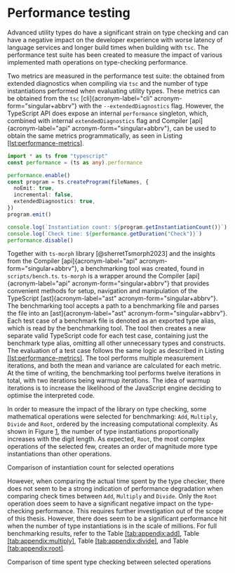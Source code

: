# Performance testing

Advanced utility types do have a significant strain on type checking and
can have a negative impact on the developer experience with worse
latency of language services and longer build times when building with
`tsc`. The performance test suite has been created to measure the impact
of various implemented math operations on type-checking performance.

Two metrics are measured in the performance test suite: the obtained
from extended diagnostics when compiling via `tsc` and the number of
type instantiations performed when evaluating utility types. These
metrics can be obtained from the `tsc` [cli]{acronym-label="cli"
acronym-form="singular+abbrv"} with the `--extendedDiagnostics` flag.
However, the TypeScript API does expose an internal `performance`
singleton, which, combined with internal `extendedDiagnostics` flag and
Compiler [api]{acronym-label="api" acronym-form="singular+abbrv"}, can
be used to obtain the same metrics programmatically, as seen in Listing
[\[lst:performance-metrics\]](#lst:performance-metrics).

<div class="listing">

``` TypeScript
import * as ts from "typescript"
const performance = (ts as any).performance

performance.enable()
const program = ts.createProgram(fileNames, {
  noEmit: true,
  incremental: false,
  extendedDiagnostics: true,
})
program.emit()

console.log(`Instantiation count: ${program.getInstantiationCount()}`)
console.log(`Check time: ${performance.getDuration("Check")}`)
performance.disable()
```

</div>

Together with `ts-morph` library [@sherretTsmorph2023] and the insights
from the Compiler [api]{acronym-label="api"
acronym-form="singular+abbrv"}, a benchmarking tool was created, found
in `scripts/bench.ts`. `ts-morph` is a wrapper around the Compiler
[api]{acronym-label="api" acronym-form="singular+abbrv"} that provides
convenient methods for setup, navigation and manipulation of the
TypeScript [ast]{acronym-label="ast" acronym-form="singular+abbrv"}. The
benchmarking tool accepts a path to a benchmarking file and parses the
file into an [ast]{acronym-label="ast" acronym-form="singular+abbrv"}.
Each test case of a benchmark file is denoted as an exported type alias,
which is read by the benchmarking tool. The tool then creates a new
separate valid TypeScript code for each test case, containing just the
benchmark type alias, omitting all other unnecessary types and
constructs. The evaluation of a test case follows the same logic as
described in Listing
[\[lst:performance-metrics\]](#lst:performance-metrics). The tool
performs multiple measurement iterations, and both the mean and variance
are calculated for each metric. At the time of writing, the benchmarking
tool performs twelve iterations in total, with two iterations being
warmup iterations. The idea of warmup iterations is to increase the
likelihood of the JavaScript engine deciding to optimise the interpreted
code.

In order to measure the impact of the library on type checking, some
mathematical operations were selected for benchmarking: `Add`,
`Multiply`, `Divide` and `Root`, ordered by the increasing computational
complexity. As shown in Figure [1](#fig:instantiation-count), the number
of type instantiations proportionally increases with the digit length.
As expected, `Root`, the most complex operations of the selected few,
creates an order of magnitude more type instantiations than other
operations.

<div id="fig:instantiation-count" class="figure">

<div class="caption">

Comparison of instantiation count for selected operations

</div>

</div>

However, when comparing the actual time spent by the type checker, there
does not seem to be a strong indication of performance degradation when
comparing check times between `Add`, `Multiply` and `Divide`. Only the
`Root` operation does seem to have a significant negative impact on the
type-checking performance. This requires further investigation out of
the scope of this thesis. However, there does seem to be a significant
performance hit when the number of type instantiations is in the scale
of millions. For full benchmarking results, refer to the Table
[\[tab:appendix:add\]](#tab:appendix:add), Table
[\[tab:appendix:multiply\]](#tab:appendix:multiply), Table
[\[tab:appendix:divide\]](#tab:appendix:divide), and Table
[\[tab:appendix:root\]](#tab:appendix:root).

<div id="fig:check-time" class="figure">

<div class="caption">

Comparison of time spent type checking between selected operations

</div>

</div>
